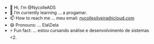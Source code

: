 - 👋 Hi, I’m @NycolleADS
- 🌱 I’m currently learning ... a progamar.
- 📫 How to reach me ... meu email: nycollesilveira@icloud.com
- 😄 Pronouns: ... Ela\Dela
- ⚡ Fun fact: ... estou cursando análise e desenvolvimento de sistemas <2.

<!---
NycolleADS/NycolleADS is a ✨ special ✨ repository because its `README.md` (this file) appears on your GitHub profile.
You can click the Preview link to take a look at your changes.
--->


